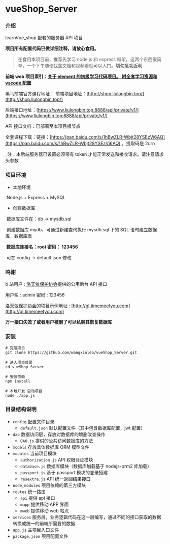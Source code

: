 # vueShop_Server

### 介绍

learnVue_shop 配套的服务器 API 项目

**项目所有配置代码已做详细注释，请放心食用。**

> 在食用本项目前，推荐先学习 node.js 和 express 框架，这两个东西很简单，一个下午随便找些文档和视频看就可以入门。**切勿急功近利**

**前端 web 项目索引：[关于 element 的初级学习代码项目。 附全套学习资源和 vscode 配置](https://github.com/wangxinleo/learnVue_shop.git)**

黑马前端官方课程地址：
前端项目地址：[http://shop.liulongbin.top/](http://shop.liulongbin.top/)

后端接口地址：[https://www.liulongbin.top:8888/api/private/v1/](https://www.liulongbin.top:8888/api/private/v1/)

API 接口文档：已部署至本项目根节点

全套课程下载：链接：[https://pan.baidu.com/s/1hBwZLR-Wbjt28YSEzVi6AQ](https://pan.baidu.com/s/1hBwZLR-Wbjt28YSEzVi6AQ) ，提取码是 2urn

\_注：本后端服务器已设置必须带有 token 才能正常发送和接收请求。请注意请求头参数

### 项目环境

- 本地环境

​ Node.js + Express + MySQL

- 创建数据库

​ 数据库文件在：db -> mysdb.sql

​ 创建数据库 mydb，可通过新建查询执行 mysdb.sql 下的 SQL 语句建立数据库，数据库表

**​ 数据库连接名：root 密码： 123456**

​ 可在 config -> default.json 修改

### 鸣谢

b 站用户 : [洛天依保护协会](https://space.bilibili.com/132108522?spm_id_from=333.788.b_636f6d6d656e74.26)提供的公用后台 API 接口

用户名 : admin 密码 : 123456

[洛天依保护协会](https://space.bilibili.com/132108522?spm_id_from=333.788.b_636f6d6d656e74.26)的项目示例地址 : [http://gl.timemeetyou.com](http://gl.timemeetyou.com)

**万一接口失效了或者用户被删了可以私聊其恢复数据库**

### 安装

```
# 克隆项目
git clone https://github.com/wangxinleo/vueShop_Server.git

# 进入项目目录
cd vueShop_Server

# 安装依赖
npm install

# 本地开发 启动项目
node ./app.js
```

### 目录结构说明

- `config` 配置文件目录
  - `default.json` 默认配置文件（其中包含数据库配置，jwt 配置）
- `dao` 数据访问层，存放对数据库的增删改查操作
  - `DAO.js` 提供的公共访问数据库的方法
- `models` 存放具体数据库 ORM 模型文件
- `modules` 当前项目模块
  - `authorization.js` API 权限验证模块
  - `database.js` 数据库模块（数据库加载基于 nodejs-orm2 库加载）
  - `passport.js` 基于 passport 模块的登录搭建
  - `resextra.js` API 统一返回结果接口
- `node_modules` 项目依赖的第三方模块
- `routes` 统一路由
  - `api` 提供 api 接口
  - `mapp` 提供移动 APP 界面
  - `mweb` 提供移动 web 站点
- `services` 服务层，业务逻辑代码在这一层编写，通过不同的接口获取的数据转换成统一的前端所需要的数据
- `app.js` 主项目入口文件
- `package.json` 项目配置文件

